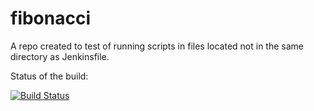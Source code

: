 # fibonacci

A repo created to test of running scripts in files located not in the same directory as Jenkinsfile.

Status of the build:

[![Build Status](http://3.124.120.73/buildStatus/icon?job=fibonacci)](http://3.124.120.73/job/fibonacci/)
